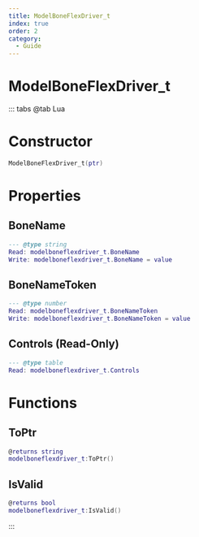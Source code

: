 ```yaml
---
title: ModelBoneFlexDriver_t
index: true
order: 2
category:
  - Guide
---
```


# ModelBoneFlexDriver_t

::: tabs
@tab Lua
# Constructor
```lua
ModelBoneFlexDriver_t(ptr)
```
# Properties
## BoneName 
```lua
--- @type string
Read: modelboneflexdriver_t.BoneName
Write: modelboneflexdriver_t.BoneName = value
```
## BoneNameToken 
```lua
--- @type number
Read: modelboneflexdriver_t.BoneNameToken
Write: modelboneflexdriver_t.BoneNameToken = value
```
## Controls (Read-Only)
```lua
--- @type table
Read: modelboneflexdriver_t.Controls
```
# Functions
## ToPtr
```lua
@returns string
modelboneflexdriver_t:ToPtr()
```
## IsValid
```lua
@returns bool
modelboneflexdriver_t:IsValid()
```

:::